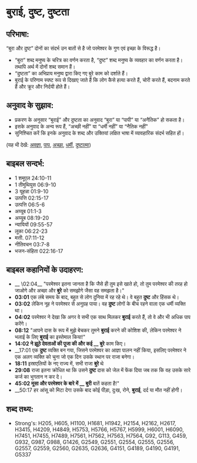 # बुराई, दुष्ट, दुष्टता #

## परिभाषा: ##

“बुरा और दुष्ट” दोनों का संदर्भ उन बातों से है जो परमेश्वर के गुण एवं इच्छा के विरूद्ध है।

* “बुरा” शब्द मनुष्य के चरित्र का वर्णन करता है, “दुष्ट” शब्द मनुष्य के व्यवहार का वर्णन करता है। तथापि अर्थ में दोनों शब्द समान हैं।
* “दुष्टता” का अभिप्राय मनुष्य द्वारा किए गए बुरे काम को दर्शाते हैं।
* बुराई के परिणाम स्पष्ट रूप से दिखाए जाते हैं कि लोग कैसे हत्या करते हैं, चोरी करते हैं, बदनाम करते हैं और क्रूर और निर्दयी होते हैं।

## अनुवाद के सुझाव: ##

* प्रकरण के अनुसार “बुराई” और दुष्टता का अनुवाद “बुरा” या “पापी” या “अनैतिक” हो सकता है।
* इसके अनुवाद के अन्य रूप हैं, “अच्छी नहीं” या “धर्मी नहीं” या “नैतिक नहीं”
* सुनिश्चित करें कि इनके अनुवाद के शब्द और उक्तियां लक्षित भाषा में व्यावहारिक संदर्भ सहित हों।

(यह भी देखें: [अवज्ञा](../disobey.md), [पाप](../sin.md), [अच्छा](../good.md), [धर्मी](../righteous.md), [दुष्टात्मा](../demon.md))

## बाइबल सन्दर्भ: ##

* 1 शमूएल 24:10-11
* 1 तीमुथियुस 06:9-10
* 3 यूहन्ना 01:9-10
* उत्पत्ति 02:15-17
* उत्पत्ति 06:5-6
* अय्यूब 01:1-3
* अय्यूब 08:19-20
* न्यायियों 09:55-57
* लूका 06:22-23
* मत्ती. 07:11-12
* नीतिवचन 03:7-8
* भजन-संहिता 022:16-17

## बाइबल कहानियों के उदाहरण: ##

* __ \02:04__ "परमेश्वर इतना जानता है कि जैसे ही तुम इसे खाते हो, तो तुम परमेश्वर की तरह हो जाओगे और अच्छा और __बुरे__ को समझोगे जैसा वह समझता है।"
* __03:01__ एक लंबे समय के बाद, बहुत से लोग दुनिया में रह रहे थे। वे बहुत __दुष्ट__ और हिंसक थे।
* __03:02__ लेकिन नूह ने परमेश्वर से अनुग्रह पाया। वह __दुष्ट__ लोगों के बीच रहने वाला एक धर्मी व्यक्ति था।
* __04:02__ परमेश्वर ने देखा कि अगर वे सभी एक साथ मिलकर __बुराई__ करते हैं, तो वे और भी अधिक पाप करेंगे।
* __08:12__ "आपने दास के रूप में मुझे बेचकर तुमने __बुराई__ करने की कोशिश की, लेकिन परमेश्वर ने भलाई के लिए __बुराई__ का इस्तेमाल किया!"
* __14:02 ने झूठे देवताओं की पूजा की और कई __ बुरे__ काम किए।
* __17:01 एक __दुष्ट__ व्यक्ति बन गया, जिसने परमेश्वर का आज्ञा पालन नहीं किया, इसलिए परमेश्वर ने एक अलग व्यक्ति को चुना जो एक दिन उसके स्थान पर राजा बनेगा।
* __18:11__ इस्राएलियों के नए राज्य में, सभी राजा __बुरे__ थे
* __29:08__ राजा इतना क्रोधित था कि उसने __दुष्ट__ दास को जेल में फेंक दिया जब तक कि वह उसके सारे कर्ज का भुगतान न कर दे।
* __45:02 मूसा और परमेश्वर के बारे में __ बुरी__ बातें कहता है!"
* __50:17 हर आंसू को मिटा देगा उसके बाद कोई पीड़ा, दुःख, रोने, __बुराई__, दर्द या मौत नहीं होगी।

## शब्द तथ्य: ##

* Strong's: H205, H605, H1100, H1681, H1942, H2154, H2162, H2617, H3415, H4209, H4849, H5753, H5766, H5767, H5999, H6001, H6090, H7451, H7455, H7489, H7561, H7562, H7563, H7564, G92, G113, G459, G932, G987, G988, G1426, G2549, G2551, G2554, G2555, G2556, G2557, G2559, G2560, G2635, G2636, G4151, G4189, G4190, G4191, G5337
